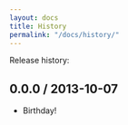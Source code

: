 ```yaml
---
layout: docs
title: History
permalink: "/docs/history/"
---
```


Release history:

0.0.0 / 2013-10-07
------------------

- Birthday!
